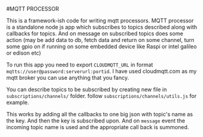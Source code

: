 #MQTT PROCESSOR

This is a framework-ish code for writing mqtt processors.
MQTT processor is a standalone node js app which subscribes to topics described along with callbacks for topics.
And on message on subscribed topics does some action (may be add data to db, fetch data and return on some channel, turn some gpio on if running on some embedded device like Raspi or intel galileo or edison etc)

To run this app you need to export `CLOUDMQTT_URL` in format `mqtts://user@password:serverurl:portid`.
I have used cloudmqtt.com as my mqtt broker you can use anything that you fancy.

You can describe topics to be subscribed by creating new file in `subscriptions/channels/` folder.
follow `subscriptions/channels/utils.js` for example.

This works by adding all the callbacks to one big json with topic's name as the key.
And then the key is subscribed upon. And on `message` event the incoming topic name is used and the appropriate call back is summoned.
